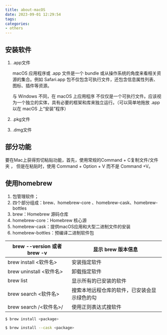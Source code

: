 ```yaml
---
title: about-macOS
date: 2023-09-01 12:29:54
tags:
categories:
- others
---
```

## 安装软件

1. .app文件

   macOS 应用程序或 .app 文件是一个 bundle 或从操作系统的角度来看相关资源的集合。例如 Safari.app 包不仅包含可执行文件，还包含信息属性列表、图标、插件等资源。

   与 Windows 不同，在 macOS 上应用程序 不仅仅是一个可执行文件。应该视为一个独立的实体，具有必要的框架和库来独立运行。（可以简单地拖放 .app 以在 macOS 上“安装”程序）

2. .pkg文件

3. .dmg文件

   

## 部分功能

要在Mac上获得剪切粘贴功能，首先，使用常规的Command + C复制文件/文件夹 ， 但是在粘贴时，使用 Command + Option + V 而不是 Command +V。 



## 使用homebrew

1. 包管理软件；
2. 四个部分组成：brew、homebrew-core 、homebrew-cask、homebrew-bottles
3. brew：Homebrew 源码仓库
4. homebrew-core：Homebrew 核心源
5. homebrew-cask：提供macOS应用和大型二进制文件的安装
6. homebrew-bottles：预编译二进制软件包

| brew --version 或者 brew -v | 显示 brew 版本信息                           |
| --------------------------- | -------------------------------------------- |
| brew install <软件名>       | 安装指定软件                                 |
| brew uninstall <软件名>     | 卸载指定软件                                 |
| brew list                   | 显示所有的已安装的软件                       |
| brew search <软件名>        | 搜索本地远程仓库的软件，已安装会显示绿色的勾 |
| brew search /<软件名>/      | 使用正则表达式搜软件                         |

```bash
$ brew install <package>

$ brew install --cask <package>
```

